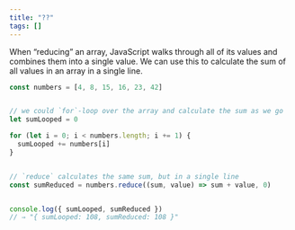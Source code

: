 ```yaml
---
title: "??"
tags: []
---
```

When “reducing” an array, JavaScript walks through all of its values and combines them into a single value. We can use this to calculate the sum of all values in an array in a single line.

```js
const numbers = [4, 8, 15, 16, 23, 42]


// we could `for`-loop over the array and calculate the sum as we go
let sumLooped = 0

for (let i = 0; i < numbers.length; i += 1) {
  sumLooped += numbers[i]
}


// `reduce` calculates the same sum, but in a single line
const sumReduced = numbers.reduce((sum, value) => sum + value, 0)


console.log({ sumLooped, sumReduced })
// ⇒ "{ sumLooped: 108, sumReduced: 108 }"
```
